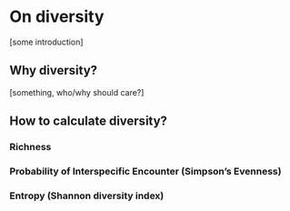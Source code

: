 # On diversity
[some introduction]

## Why diversity?
[something, who/why should care?]

## How to calculate diversity?

### Richness

### Probability of Interspecific Encounter (Simpson’s Evenness)

### Entropy (Shannon diversity index)
